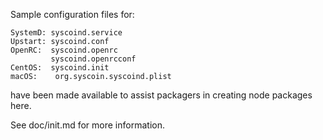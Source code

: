 Sample configuration files for:
```
SystemD: syscoind.service
Upstart: syscoind.conf
OpenRC:  syscoind.openrc
         syscoind.openrcconf
CentOS:  syscoind.init
macOS:    org.syscoin.syscoind.plist
```
have been made available to assist packagers in creating node packages here.

See doc/init.md for more information.
